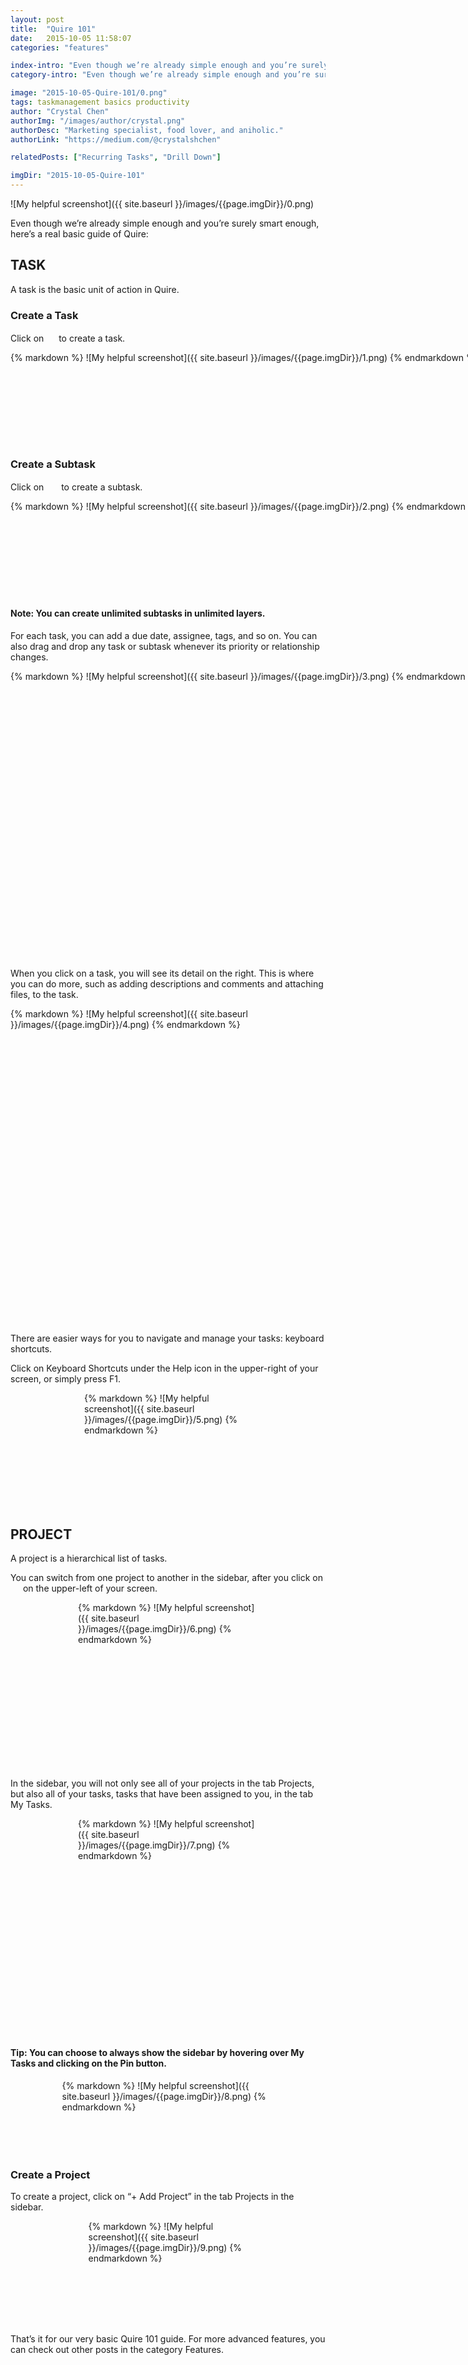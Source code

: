 ```yaml
---
layout: post
title:  "Quire 101"
date:   2015-10-05 11:58:07
categories: "features"

index-intro: "Even though we’re already simple enough and you’re surely smart enough, here’s a real basic guide of Quire. Task: A task is the basic unit of action in Quire."
category-intro: "Even though we’re already simple enough and you’re surely smart enough, here’s a real basic guide of Quire..."

image: "2015-10-05-Quire-101/0.png"
tags: taskmanagement basics productivity
author: "Crystal Chen"
authorImg: "/images/author/crystal.png"
authorDesc: "Marketing specialist, food lover, and aniholic."
authorLink: "https://medium.com/@crystalshchen"

relatedPosts: ["Recurring Tasks", "Drill Down"]

imgDir: "2015-10-05-Quire-101"
---
```



![My helpful screenshot]({{ site.baseurl }}/images/{{page.imgDir}}/0.png)

Even though we’re already simple enough and you’re surely smart enough, here’s a real basic guide of Quire:

## TASK

A task is the basic unit of action in Quire.

### Create a Task

Click on <img style="width: 16px; height: 16px; display: inline;" src="{{ site.baseurl }}/images/{{page.imgDir}}/add-task.png" /> to create a task.

<div style="width: 760px; height: 146px; margin: 0 auto;">
{% markdown %}
![My helpful screenshot]({{ site.baseurl }}/images/{{page.imgDir}}/1.png)
{% endmarkdown %}
</div>

### Create a Subtask

Click on <img style="width: 20px; height: 16px; display: inline;" src="{{ site.baseurl }}/images/{{page.imgDir}}/add-subtask.png" /> to create a subtask.

<div style="width: 760px; height: 151px; margin: 0 auto;">
{% markdown %}
![My helpful screenshot]({{ site.baseurl }}/images/{{page.imgDir}}/2.png)
{% endmarkdown %}
</div>

#### Note: You can create unlimited subtasks in unlimited layers.

For each task, you can add a due date, assignee, tags, and so on. You can also drag and drop any task or subtask whenever its priority or relationship changes.

<div style="width: 759px; height: 461px; margin: 0 auto;">
{% markdown %}
![My helpful screenshot]({{ site.baseurl }}/images/{{page.imgDir}}/3.png)
{% endmarkdown %}
</div>

When you click on a task, you will see its detail on the right. This is where you can do more, such as adding descriptions and comments and attaching files, to the task.

<div style="width: 522px; height: 505px; margin: 0 auto;">
{% markdown %}
![My helpful screenshot]({{ site.baseurl }}/images/{{page.imgDir}}/4.png)
{% endmarkdown %}
</div>

There are easier ways for you to navigate and manage your tasks: keyboard shortcuts.

Click on Keyboard Shortcuts under the Help icon in the upper-right of your screen, or simply press F1.

<div style="width: 268px; height: 185px; margin: 0 auto;">
{% markdown %}
![My helpful screenshot]({{ site.baseurl }}/images/{{page.imgDir}}/5.png)
{% endmarkdown %}
</div>

## PROJECT

A project is a hierarchical list of tasks.

You can switch from one project to another in the sidebar, after you click on <img style="width: 16px; height: 14px; display: inline;" src="{{ site.baseurl }}/images/{{page.imgDir}}/hamburger.png" /> on the upper-left of your screen.

<div style="width: 288px; height: 267px; margin: 0 auto;">
{% markdown %}
![My helpful screenshot]({{ site.baseurl }}/images/{{page.imgDir}}/6.png)
{% endmarkdown %}
</div>

In the sidebar, you will not only see all of your projects in the tab Projects, but also all of your tasks, tasks that have been assigned to you, in the tab My Tasks.

<div style="width: 288px; height: 346px; margin: 0 auto;">
{% markdown %}
![My helpful screenshot]({{ site.baseurl }}/images/{{page.imgDir}}/7.png)
{% endmarkdown %}
</div>

#### Tip: You can choose to always show the sidebar by hovering over My Tasks and clicking on the Pin button.

<div style="width: 339px; height: 118px; margin: 0 auto;">
{% markdown %}
![My helpful screenshot]({{ site.baseurl }}/images/{{page.imgDir}}/8.png)
{% endmarkdown %}
</div>

### Create a Project

To create a project, click on “+ Add Project” in the tab Projects in the sidebar.

<div style="width: 255px; height: 166px; margin: 0 auto;">
{% markdown %}
![My helpful screenshot]({{ site.baseurl }}/images/{{page.imgDir}}/9.png)
{% endmarkdown %}
</div>

That’s it for our very basic Quire 101 guide. For more advanced features, you can check out other posts in the category Features.


[jekyll]:      http://jekyllrb.com
[jekyll-gh]:   https://github.com/jekyll/jekyll
[jekyll-help]: https://github.com/jekyll/jekyll-help
